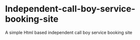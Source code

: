 # Independent-call-boy-service-booking-site
A simple Html based independent call boy service booking site
